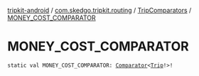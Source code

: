 [tripkit-android](../../index.md) / [com.skedgo.tripkit.routing](../index.md) / [TripComparators](index.md) / [MONEY_COST_COMPARATOR](./-m-o-n-e-y_-c-o-s-t_-c-o-m-p-a-r-a-t-o-r.md)

# MONEY_COST_COMPARATOR

`static val MONEY_COST_COMPARATOR: `[`Comparator`](https://docs.oracle.com/javase/7/docs/api/java/util/Comparator.html)`<`[`Trip`](../-trip/index.md)`!>!`